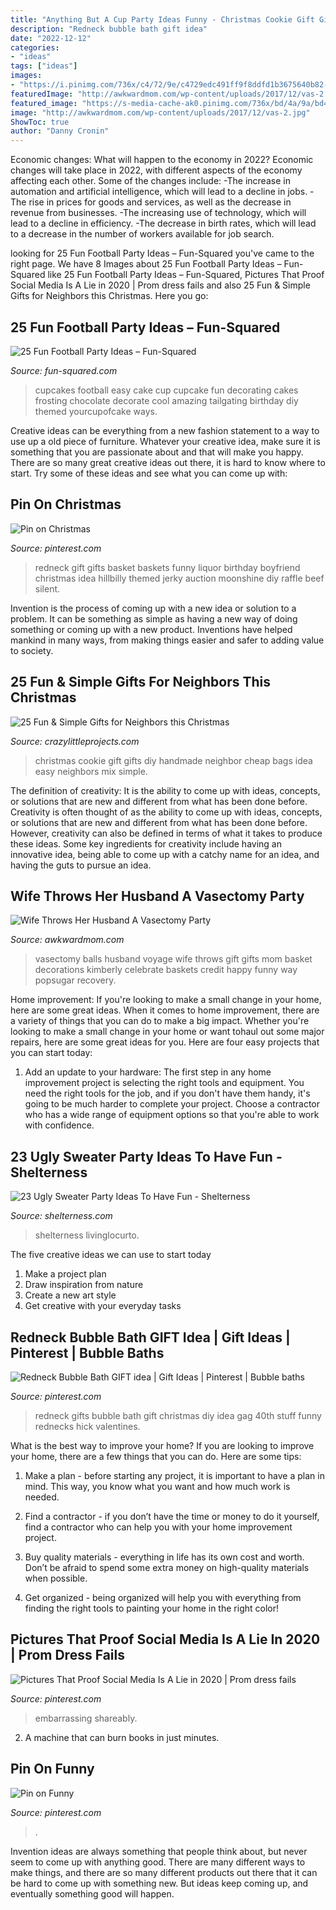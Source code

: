 ```yaml
---
title: "Anything But A Cup Party Ideas Funny - Christmas Cookie Gift Gifts Diy Handmade Neighbor Cheap Bags Idea Easy Neighbors Mix Simple"
description: "Redneck bubble bath gift idea"
date: "2022-12-12"
categories:
- "ideas"
tags: ["ideas"]
images:
- "https://i.pinimg.com/736x/c4/72/9e/c4729edc491ff9f8ddfd1b3675640b82--redneck-gifts-redneck-party.jpg"
featuredImage: "http://awkwardmom.com/wp-content/uploads/2017/12/vas-2.jpg"
featured_image: "https://s-media-cache-ak0.pinimg.com/736x/bd/4a/9a/bd4a9ae6acfeab8f8d144c926787be9c.jpg"
image: "http://awkwardmom.com/wp-content/uploads/2017/12/vas-2.jpg"
ShowToc: true
author: "Danny Cronin"
---
```



Economic changes: What will happen to the economy in 2022?
Economic changes will take place in 2022, with different aspects of the economy affecting each other. Some of the changes include: 
-The increase in automation and artificial intelligence, which will lead to a decline in jobs. 
-The rise in prices for goods and services, as well as the decrease in revenue from businesses. 
-The increasing use of technology, which will lead to a decline in efficiency. 
-The decrease in birth rates, which will lead to a decrease in the number of workers available for job search.

	

		
looking for 25 Fun Football Party Ideas – Fun-Squared you've came to the right page. We have 8 Images about 25 Fun Football Party Ideas – Fun-Squared like 25 Fun Football Party Ideas – Fun-Squared, Pictures That Proof Social Media Is A Lie in 2020 | Prom dress fails and also 25 Fun &amp; Simple Gifts for Neighbors this Christmas. Here you go:
		
    
## 25 Fun Football Party Ideas – Fun-Squared

<img loading=lazy src="http://fun-squared.com/wp-content/uploads/2016/09/Easy-Football-Cupcake.jpg" onerror="this.onerror=null;this.src='https://tse1.mm.bing.net/th?id=OIP.X1YvRjlEscDQ8a65RUhVTAHaNy&amp;pid=15.1';" alt="25 Fun Football Party Ideas – Fun-Squared">

_Source: fun-squared.com_

>cupcakes football easy cake cup cupcake fun decorating cakes frosting chocolate decorate cool amazing tailgating birthday diy themed yourcupofcake ways. 

	

Creative ideas can be everything from a new fashion statement to a way to use up a old piece of furniture. Whatever your creative idea, make sure it is something that you are passionate about and that will make you happy. There are so many great creative ideas out there, it is hard to know where to start. Try some of these ideas and see what you can come up with: 

    
## Pin On Christmas

<img loading=lazy src="https://i.pinimg.com/736x/c4/72/9e/c4729edc491ff9f8ddfd1b3675640b82--redneck-gifts-redneck-party.jpg" onerror="this.onerror=null;this.src='https://tse2.mm.bing.net/th?id=OIP.rnHgH8wOITfKgE04ectpWAAAAA&amp;pid=15.1';" alt="Pin on Christmas">

_Source: pinterest.com_

>redneck gift gifts basket baskets funny liquor birthday boyfriend christmas idea hillbilly themed jerky auction moonshine diy raffle beef silent. 

	

Invention is the process of coming up with a new idea or solution to a problem. It can be something as simple as having a new way of doing something or coming up with a new product. Inventions have helped mankind in many ways, from making things easier and safer to adding value to society.

    
## 25 Fun &amp; Simple Gifts For Neighbors This Christmas

<img loading=lazy src="https://crazylittleprojects.com/wp-content/uploads/2013/12/cookie-mix-gift-bags-sack-easy-cheap-diy-handmade-christmas-neighbor-gift-idea-2-745x1024.jpg" onerror="this.onerror=null;this.src='https://tse3.mm.bing.net/th?id=OIP.mQsFnGNt0jAniAObRXKRFQHaKL&amp;pid=15.1';" alt="25 Fun &amp; Simple Gifts for Neighbors this Christmas">

_Source: crazylittleprojects.com_

>christmas cookie gift gifts diy handmade neighbor cheap bags idea easy neighbors mix simple. 

	

The definition of creativity: It is the ability to come up with ideas, concepts, or solutions that are new and different from what has been done before.
Creativity is often thought of as the ability to come up with ideas, concepts, or solutions that are new and different from what has been done before. However, creativity can also be defined in terms of what it takes to produce these ideas. Some key ingredients for creativity include having an innovative idea, being able to come up with a catchy name for an idea, and having the guts to pursue an idea.

    
## Wife Throws Her Husband A Vasectomy Party

<img loading=lazy src="http://awkwardmom.com/wp-content/uploads/2017/12/vas-2.jpg" onerror="this.onerror=null;this.src='https://tse1.mm.bing.net/th?id=OIP.bxIK-vBPWWQVtwnuOAdEqQHaJ3&amp;pid=15.1';" alt="Wife Throws Her Husband A Vasectomy Party">

_Source: awkwardmom.com_

>vasectomy balls husband voyage wife throws gift gifts mom basket decorations kimberly celebrate baskets credit happy funny way popsugar recovery. 

	

Home improvement: If you're looking to make a small change in your home, here are some great ideas.
When it comes to home improvement, there are a variety of things that you can do to make a big impact. Whether you're looking to make a small change in your home or want tohaul out some major repairs, here are some great ideas for you. Here are four easy projects that you can start today:
1) Add an update to your hardware: The first step in any home improvement project is selecting the right tools and equipment. You need the right tools for the job, and if you don't have them handy, it's going to be much harder to complete your project. Choose a contractor who has a wide range of equipment options so that you're able to work with confidence.

    
## 23 Ugly Sweater Party Ideas To Have Fun - Shelterness

<img loading=lazy src="https://i.shelterness.com/2016/12/09-hang-green-and-red-ornaments-over-the-table.jpg" onerror="this.onerror=null;this.src='https://tse1.mm.bing.net/th?id=OIP.hogpJN-oRAazUBWnHNmhsQHaLI&amp;pid=15.1';" alt="23 Ugly Sweater Party Ideas To Have Fun - Shelterness">

_Source: shelterness.com_

>shelterness livinglocurto. 

	

The five creative ideas we can use to start today
1. Make a project plan
2. Draw inspiration from nature
3. Create a new art style
4. Get creative with your everyday tasks 

    
## Redneck Bubble Bath GIFT Idea | Gift Ideas | Pinterest | Bubble Baths

<img loading=lazy src="https://s-media-cache-ak0.pinimg.com/736x/bd/4a/9a/bd4a9ae6acfeab8f8d144c926787be9c.jpg" onerror="this.onerror=null;this.src='https://tse1.mm.bing.net/th?id=OIP.IfbcWF5x8Oabx1iu_MdYswHaJ3&amp;pid=15.1';" alt="Redneck Bubble Bath GIFT idea | Gift Ideas | Pinterest | Bubble baths">

_Source: pinterest.com_

>redneck gifts bubble bath gift christmas diy idea gag 40th stuff funny rednecks hick valentines. 

	

What is the best way to improve your home?
If you are looking to improve your home, there are a few things that you can do. Here are some tips:
1. Make a plan - before starting any project, it is important to have a plan in mind. This way, you know what you want and how much work is needed.

2. Find a contractor - if you don’t have the time or money to do it yourself, find a contractor who can help you with your home improvement project.

3. Buy quality materials - everything in life has its own cost and worth. Don’t be afraid to spend some extra money on high-quality materials when possible.

4. Get organized - being organized will help you with everything from finding the right tools to painting your home in the right color!

    
## Pictures That Proof Social Media Is A Lie In 2020 | Prom Dress Fails

<img loading=lazy src="https://i.pinimg.com/736x/1e/a7/e1/1ea7e19ec36170f8773c9ee3e8189a07.jpg" onerror="this.onerror=null;this.src='https://tse4.mm.bing.net/th?id=OIP.w0-DQlup-YZC4_vnVijhJgHaKe&amp;pid=15.1';" alt="Pictures That Proof Social Media Is A Lie in 2020 | Prom dress fails">

_Source: pinterest.com_

>embarrassing shareably. 

	

2. A machine that can burn books in just minutes.

    
## Pin On Funny

<img loading=lazy src="https://i.pinimg.com/736x/e5/dc/1a/e5dc1a1ace5ba3c45c0d53158bde01dc--red-solo-cup-cool-recipes.jpg" onerror="this.onerror=null;this.src='https://tse4.mm.bing.net/th?id=OIP.EH9JU2H1HPcZJomGaw8R_wHaJ3&amp;pid=15.1';" alt="Pin on Funny">

_Source: pinterest.com_

>. 

	

Invention ideas are always something that people think about, but never seem to come up with anything good. There are many different ways to make things, and there are so many different products out there that it can be hard to come up with something new. But ideas keep coming up, and eventually something good will happen.

